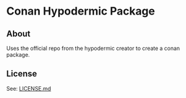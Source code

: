 # Conan Hypodermic Package
<!-- Find the conan package here: [Hypodermic][bintray] -->

## About
Uses the official repo from the hypodermic creator to create a conan package.

## License
See: [LICENSE.md][license]

[bintray]: https://bintray.com/strootje/conan
[license]: https://github.com/strootje/conan-hypodermic-package/blob/master/LICENSE.md
